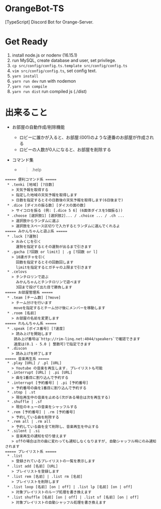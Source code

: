 # OrangeBot-TS

[TypeScript] Discord Bot for Orange-Server.

# Get Ready

1. install node.js or nodenv (16.15.1)
2. run MySQL, create database and user, set privilege.
3. `cp src/config/config.ts.template src/config/config.ts`
4. `vim src/config/config.ts`, set config text.
5. `yarn install`
6. `yarn run dev` run with nodemon
7. `yarn run compile`
8. `yarn run dist` run compiled js (./dist)

# 出来ること
+ お部屋の自動作成/削除機能
  + ロビーに誰かが入ると、お部屋:(001)のような連番のお部屋が作成される
  + ロビーの人数が0人になると、お部屋を削除する

+ コマンド集
  + > .help
```
===== 便利コマンド系 =====
 * .tenki [地域] [?日数]
   > 天気予報を取得する
   > 指定した地域の天気予報を取得します
   > 日数を指定するとその日数後の天気予報を取得します(6日後まで)
 * .dice [ダイスの振る数] [ダイスの面の数]
   > サイコロを振る (例: [.dice 5 6] (6面体ダイスを5個振る))
 * .choose [選択肢1] [選択肢2]... / .choice ... / .ch ...
   > 選択肢からランダムに選ぶ
   > 選択肢をスペース区切りで入力するとランダムに選んでくれるよ
===== みかんちゃんと遊ぶ系 =====
 * .luck [?運勢]
   > おみくじを引く
     運勢を指定するとその運勢が出るまで引きます
 * .gacha [?回数 or limit] | .g [?回数 or l]
   > 10連ガチャを引く
     回数を指定するとその回数回します
     limitを指定するとガチャの上限まで引きます
 * .celovs
   > チンチロリンで遊ぶ
     みかんちゃんとチンチロリンで遊べます
     3回まで投げて出た目で勝負します
===== お部屋管理系 =====
 * .team [チーム数] [?move]
   > チーム分けを行います
    moveを指定するとチーム分け後にメンバーを移動します
 * .room [名前]
   > お部屋の名前を変更します
===== れもんちゃん系 =====
 * .speak [ボイス番号] [?速度]
   > 読み上げを開始します
    読み上げ番号は`http://rim-linq.net:4044/speakers`で確認できます
    速度は(0.1 - 5.0 | 整数可)で指定できます
 * .discon
   > 読み上げを終了します
===== 音楽再生系 =====
 * .play [URL] / .pl [URL]
   > Youtube の音楽を再生します. プレイリストも可能
 * .interrupt [URL] | .pi [URL]
   > 曲を1番目に割り込んで予約する
 * .interrupt [予約番号] | .pi [予約番号]
   > 予約番号の曲を1番目に割り込んで予約する
 * .stop | .st
   > 現在再生中の音楽を止める(次がある場合は次を再生する)
 * .shuffle | .sf
   > 現在のキューの音楽をシャッフルする
 * .rem [予約番号] | .rm [予約番号]
   > 予約している曲を削除する
 * .rem all | .rm all
   > 予約している曲を全て削除し、音楽再生を中止する
 * .silent | .si
   > 音楽再生の通知を切り替えます
   > offの場合は次の曲に変わっても通知しなくなりますが, 自動シャッフル時にのみ通知されます
===== プレイリスト系 =====
 * .list
   > 登録されているプレイリストの一覧を表示します
 * .list add [名前] [URL]
   > プレイリストを登録します
 * .list rem [名前] | .list rm [名前]
   > プレイリストを削除します
 * .list loop [名前] [on | off] | .list lp [名前] [on | off]
   > 対象プレイリストのループ処理を書き換えます
 * .list shuffle [名前] [on | off] | .list sf [名前] [on | off]
   > 対象プレイリストの自動シャッフル処理を書き換えます
```
